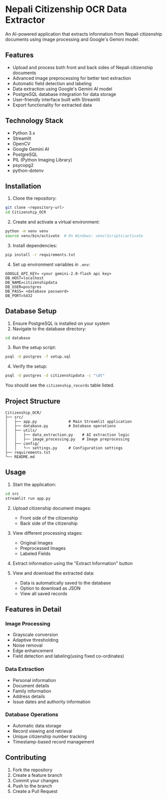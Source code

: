 # Nepali Citizenship OCR Data Extractor

An AI-powered application that extracts information from Nepali citizenship documents using image processing and Google's Gemini model.

## Features

- Upload and process both front and back sides of Nepali citizenship documents
- Advanced image preprocessing for better text extraction
- Automatic field detection and labeling
- Data extraction using Google's Gemini AI model
- PostgreSQL database integration for data storage
- User-friendly interface built with Streamlit
- Export functionality for extracted data

## Technology Stack

- Python 3.x
- Streamlit
- OpenCV
- Google Gemini AI
- PostgreSQL
- PIL (Python Imaging Library)
- psycopg2
- python-dotenv

## Installation

1. Clone the repository:

```bash
git clone <repository-url>
cd Citizenship_OCR
```

2. Create and activate a virtual environment:

```bash
python -m venv venv
source venv/bin/activate  # On Windows: venv\Scripts\activate
```

3. Install dependencies:

```bash
pip install -r requirements.txt
```

4. Set up environment variables in `.env`:

```
GOOGLE_API_KEY= <your gemini-2.0-flash api key>
DB_HOST=localhost
DB_NAME=citizenshipdata
DB_USER=postgres
DB_PASS= <database password>
DB_PORT=5432
```

## Database Setup

1. Ensure PostgreSQL is installed on your system
2. Navigate to the database directory:

```bash
cd database
```

3. Run the setup script:

```bash
psql -U postgres -f setup.sql
```

4. Verify the setup:

```bash
psql -U postgres -d citizenshipdata -c "\dt"
```

You should see the `citizenship_records` table listed.

## Project Structure

```
Citizenship_OCR/
├── src/
│   ├── app.py              # Main Streamlit application
│   ├── database.py         # Database operations
│   ├── utils/
│   │   ├── data_extraction.py    # AI extraction logic
│   │   ├── image_processing.py   # Image preprocessing
│   ├── config/
│   │   └── settings.py     # Configuration settings
├── requirements.txt
└── README.md
```

## Usage

1. Start the application:

```bash
cd src
streamlit run app.py
```

2. Upload citizenship document images:

   - Front side of the citizenship
   - Back side of the citizenship

3. View different processing stages:

   - Original Images
   - Preprocessed Images
   - Labeled Fields

4. Extract information using the "Extract Information" button

5. View and download the extracted data:
   - Data is automatically saved to the database
   - Option to download as JSON
   - View all saved records

## Features in Detail

### Image Processing

- Grayscale conversion
- Adaptive thresholding
- Noise removal
- Edge enhancement
- Field detection and labeling(using fixed co-ordinates)

### Data Extraction

- Personal information
- Document details
- Family information
- Address details
- Issue dates and authority information

### Database Operations

- Automatic data storage
- Record viewing and retrieval
- Unique citizenship number tracking
- Timestamp-based record management

## Contributing

1. Fork the repository
2. Create a feature branch
3. Commit your changes
4. Push to the branch
5. Create a Pull Request
